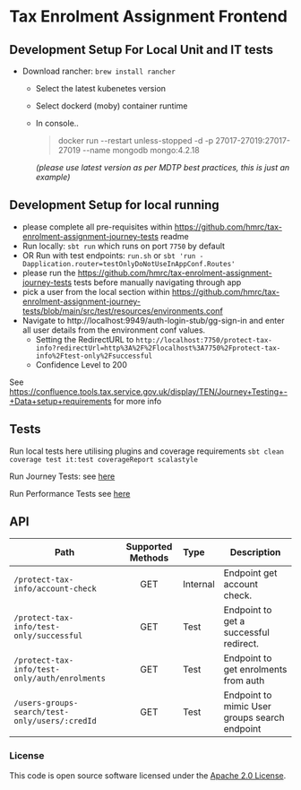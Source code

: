 
# Tax Enrolment Assignment Frontend

## Development Setup For Local Unit and IT tests
- Download rancher: `brew install rancher`
  - Select the latest kubenetes version
  - Select dockerd (moby) container runtime
  - In console..
    >docker run --restart unless-stopped -d -p 27017-27019:27017-27019 --name mongodb mongo:4.2.18

     *(please use latest version as per MDTP best practices, this is just an example)*


## Development Setup for local running
- please complete all pre-requisites within https://github.com/hmrc/tax-enrolment-assignment-journey-tests readme
- Run locally: `sbt run` which runs on port `7750` by default
- OR Run with test endpoints: `run.sh` or `sbt 'run -Dapplication.router=testOnlyDoNotUseInAppConf.Routes'`
- please run the https://github.com/hmrc/tax-enrolment-assignment-journey-tests tests before manually navigating through app
- pick a user from the local section within https://github.com/hmrc/tax-enrolment-assignment-journey-tests/blob/main/src/test/resources/environments.conf
- Navigate to http://localhost:9949/auth-login-stub/gg-sign-in and enter all user details from the environment conf values.
  - Setting the RedirectURL to `http://localhost:7750/protect-tax-info?redirectUrl=http%3A%2F%2Flocalhost%3A7750%2Fprotect-tax-info%2Ftest-only%2Fsuccessful`
  - Confidence Level to 200

See https://confluence.tools.tax.service.gov.uk/display/TEN/Journey+Testing+-+Data+setup+requirements for more info
## Tests
Run local tests here utilising plugins and coverage requirements `sbt clean coverage test it:test coverageReport scalastyle`

Run Journey Tests: see [here](https://github.com/hmrc/tax-enrolment-assignment-journey-tests)

Run Performance Tests see [here](https://github.com/hmrc/tax-enrolment-assignment-performance-tests)



## API

| Path                                             | Supported Methods | Type | Description                                   |
|--------------------------------------------------|:-------------------:|:-------|-----------------------------------------------|
| `/protect-tax-info/account-check`                | GET | Internal | Endpoint get account check.                   |
| `/protect-tax-info/test-only/successful `        | GET | Test | Endpoint to get a successful redirect.        |
| `/protect-tax-info/test-only/auth/enrolments `   | GET | Test | Endpoint to get enrolments from auth          |
| `/users-groups-search/test-only/users/:credId `  | GET | Test | Endpoint to mimic User groups search endpoint |

### License

This code is open source software licensed under the [Apache 2.0 License]("http://www.apache.org/licenses/LICENSE-2.0.html").
